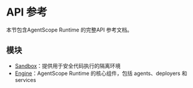 
# API 参考

本节包含AgentScope Runtime 的完整API 参考文档。

## 模块

- [Sandbox](sandbox.md)：提供用于安全代码执行的隔离环境
- [Engine](engine.md)：AgentScope Runtime 的核心组件，包括 agents、deployers 和 services